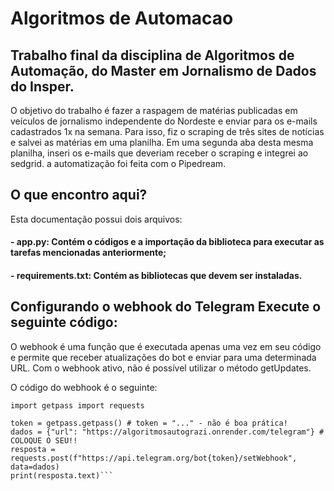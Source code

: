 # Algoritmos de Automacao

## Trabalho final da disciplina de Algoritmos de Automação, do Master em Jornalismo de Dados do Insper.

O objetivo do trabalho é fazer a raspagem de matérias publicadas em veículos de jornalismo independente do Nordeste e enviar para os e-mails cadastrados 1x na semana. 
Para isso, fiz o scraping de três sites de notícias e salvei as matérias em uma planilha. Em uma segunda aba desta mesma planilha, inseri os e-mails que deveriam receber o scraping e integrei ao sedgrid. a automatização foi feita com o Pipedream.

## **O que encontro aqui?**


Esta documentação possui dois arquivos:


#### - app.py: Contém o códigos e a importação da biblioteca para executar as tarefas mencionadas anteriormente;
#### - requirements.txt: Contém as bibliotecas que devem ser instaladas.


## **Configurando o webhook do Telegram Execute o seguinte código:**
O webhook é uma função que é executada apenas uma vez em seu código e permite que receber atualizações do bot e enviar para uma determinada URL. Com o webhook ativo, não é possível utilizar o método getUpdates.

O código do webhook é o seguinte:
```
import getpass import requests

token = getpass.getpass() # token = "..." - não é boa prática! 
dados = {"url": "https://algoritmosautograzi.onrender.com/telegram"} # COLOQUE O SEU!! 
resposta = requests.post(f"https://api.telegram.org/bot{token}/setWebhook", data=dados) 
print(resposta.text)```
